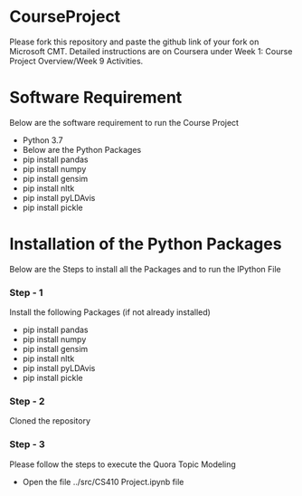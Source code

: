 # CourseProject

Please fork this repository and paste the github link of your fork on Microsoft CMT. Detailed instructions are on Coursera under Week 1: Course Project Overview/Week 9 Activities.


# Software Requirement

Below are the software requirement to run the Course Project

- Python 3.7
- Below are the Python Packages
- pip install pandas
- pip install numpy
- pip install gensim
- pip install nltk
- pip install pyLDAvis
- pip install pickle
   

# Installation of the Python Packages
Below are the Steps to install all the Packages and to run the IPython File

### Step - 1
Install the following Packages (if not already installed)
- pip install pandas
- pip install numpy
- pip install gensim
- pip install nltk
- pip install pyLDAvis
- pip install pickle


### Step - 2
Cloned the repository


### Step - 3
Please follow the steps to execute the Quora Topic Modeling
- Open the file ../src/CS410 Project.ipynb file

